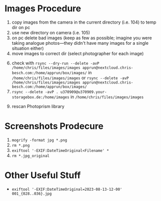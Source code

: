 # Images Procedure
1. copy images from the camera in the current directory (i.e. 104) to temp dir on pc
2. use new directory on camera (i.e. 105)
3. on pc delete bad images (keep as few as possible; imagine you were taking analogue photos—they didn't have many images for a single situation either)
4. move images to correct dir (select photographer for each image)
<!-- 5. enable external access to Hetzner storage box -->
6. check with `rsync --dry-run --delete -avP /home/chris/files/images/images apprun@nextcloud.chris-besch.com:/home/apprun/box/images/` in `/home/chris/files/images/images`
    or `rsync --delete -avP /home/chris/files/images/images apprun@nextcloud.chris-besch.com:/home/apprun/box/images/`
7. `rsync --delete -avP . u370909@u370909.your-storagebox.de:/home/images` in `/home/chris/files/images/images`
<!-- 8. disable external access to Hetzner storage box -->
9. rescan Photoprism library

# Screenshots Prodecure
1. `mogrify -format jpg *.png`
2. `rm *.png`
3. `exiftool '-EXIF:DateTimeOriginal<Filename' *`
4. `rm *.jpg_original`

# Other Useful Stuff
- `exiftool '-EXIF:DateTimeOriginal=2023-08-13-12-00' 001_{028..036}.jpg`

